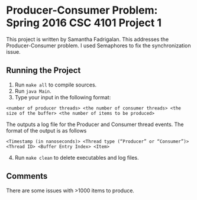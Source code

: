 # Producer-Consumer Problem: Spring 2016 CSC 4101 Project 1
This project is written by Samantha Fadrigalan. This addresses the Producer-Consumer problem. I used Semaphores to fix the synchronization issue.
## Running the Project
1. Run `make all` to compile sources.
2. Run `java Main`.
3. Type your input in the following format:
```
<number of producer threads> <the number of consumer threads> <the size of the buffer> <the number of items to be produced>
```
The outputs a log file for the Producer and Consumer thread events. The format of the output is as follows
```
<Timestamp (in nanoseconds)> <Thread type (“Producer” or “Consumer”)> <Thread ID> <Buffer Entry Index> <Item>
```
4. Run `make clean` to delete executables and log files.
## Comments
There are some issues with >1000 items to produce.
